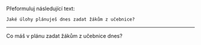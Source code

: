 Přeformuluj následující text:

```
Jaké úlohy plánuješ dnes zadat žákům z učebnice?
```

---

<!-- chatcmpl-74q0ljuh6bwAcROiVUDnilcoOxtKf -->

Co máš v plánu zadat žákům z učebnice dnes?
